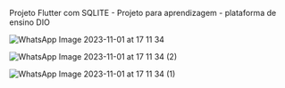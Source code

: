 Projeto Flutter com SQLITE - Projeto para aprendizagem - plataforma de ensino DIO


![WhatsApp Image 2023-11-01 at 17 11 34](https://github.com/Richard-Castro/Aula_Flutter_Dio/assets/25597344/b908e120-d950-47b4-ba6d-d3cff052aec3)

![WhatsApp Image 2023-11-01 at 17 11 34 (2)](https://github.com/Richard-Castro/Aula_Flutter_Dio/assets/25597344/82efc92d-e4ea-491a-b410-a8133113f594)

![WhatsApp Image 2023-11-01 at 17 11 34 (1)](https://github.com/Richard-Castro/Aula_Flutter_Dio/assets/25597344/78c0e865-8b5c-4fd2-8d30-0b988d0f0165)
